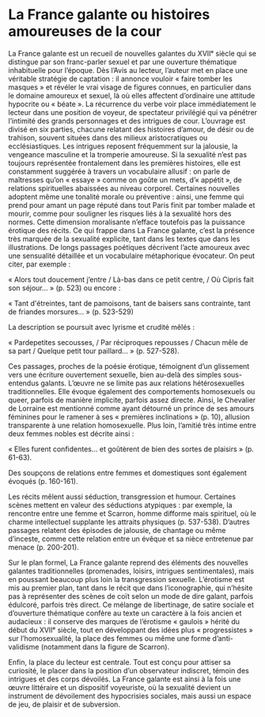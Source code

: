 # La France galante ou histoires amoureuses de la cour

La France galante est un recueil de nouvelles galantes du XVIIᵉ siècle qui se distingue par son franc-parler sexuel et par une ouverture thématique inhabituelle pour l’époque. Dès l’Avis au lecteur, l’auteur met en place une véritable stratégie de captation : il annonce vouloir « faire tomber les masques » et révéler le vrai visage de figures connues, en particulier dans le domaine amoureux et sexuel, là où elles affectent d’ordinaire une attitude hypocrite ou « béate ». La récurrence du verbe voir place immédiatement le lecteur dans une position de voyeur, de spectateur privilégié qui va pénétrer l’intimité des grands personnages et des intrigues de cour.
L’ouvrage est divisé en six parties, chacune relatant des histoires d’amour, de désir ou de trahison, souvent situées dans des milieux aristocratiques ou ecclésiastiques. Les intrigues reposent fréquemment sur la jalousie, la vengeance masculine et la tromperie amoureuse. Si la sexualité n’est pas toujours représentée frontalement dans les premières histoires, elle est constamment suggérée à travers un vocabulaire allusif : on parle de maîtresses qu’on « essaye » comme on goûte un mets, d’« appétit », de relations spirituelles abaissées au niveau corporel. Certaines nouvelles adoptent même une tonalité morale ou préventive : ainsi, une femme qui prend pour amant un page réputé dans tout Paris finit par tomber malade et mourir, comme pour souligner les risques liés à la sexualité hors des normes. Cette dimension moralisante n’efface toutefois pas la puissance érotique des récits.
Ce qui frappe dans La France galante, c’est la présence très marquée de la sexualité explicite, tant dans les textes que dans les illustrations. De longs passages poétiques décrivent l’acte amoureux avec une sensualité détaillée et un vocabulaire métaphorique évocateur. On peut citer, par exemple :

 « Alors tout doucement j’entre / Là-bas dans ce petit centre, / Où Cipris fait son séjour… » (p. 523)
ou encore :

« Tant d'étreintes, tant de pamoisons, tant de baisers sans contrainte, tant de friandes morsures… » (p. 523-529)

La description se poursuit avec lyrisme et crudité mêlés :

« Pardepetites secousses, / Par réciproques repousses / Chacun mêle de sa part / Quelque petit tour paillard… » (p. 527-528).

Ces passages, proches de la poésie érotique, témoignent d’un glissement vers une écriture ouvertement sexuelle, bien au-delà des simples sous-entendus galants.
L’œuvre ne se limite pas aux relations hétérosexuelles traditionnelles. Elle évoque également des comportements homosexuels ou queer, parfois de manière implicite, parfois assez directe. Ainsi, le Chevalier de Lorraine est mentionné comme ayant détourné un prince de ses amours féminines pour le ramener à ses « premières inclinations » (p. 10), allusion transparente à une relation homosexuelle. Plus loin, l’amitié très intime entre deux femmes nobles est décrite ainsi :

« Elles furent confidentes… et goûtèrent de bien des sortes de plaisirs » (p. 61-63).

Des soupçons de relations entre femmes et domestiques sont également évoqués (p. 160-161).

Les récits mêlent aussi séduction, transgression et humour. Certaines scènes mettent en valeur des séductions atypiques : par exemple, la rencontre entre une femme et Scarron, homme difforme mais spirituel, où le charme intellectuel supplante les attraits physiques (p. 537-538). D’autres passages relatent des épisodes de jalousie, de chantage ou même d’inceste, comme cette relation entre un évêque et sa nièce entretenue par menace (p. 200-201).

Sur le plan formel, La France galante reprend des éléments des nouvelles galantes traditionnelles (promenades, loisirs, intrigues sentimentales), mais en poussant beaucoup plus loin la transgression sexuelle. L’érotisme est mis au premier plan, tant dans le récit que dans l’iconographie, qui n’hésite pas à représenter des scènes de coït selon un mode de dire galant, parfois édulcoré, parfois très direct. Ce mélange de libertinage, de satire sociale et d’ouverture thématique confère au texte un caractère à la fois ancien et audacieux : il conserve des marques de l’érotisme « gaulois » hérité du début du XVIIᵉ siècle, tout en développant des idées plus « progressistes » sur l’homosexualité, la place des femmes ou même une forme d’anti-validisme (notamment dans la figure de Scarron).

Enfin, la place du lecteur est centrale. Tout est conçu pour attiser sa curiosité, le placer dans la position d’un observateur indiscret, témoin des intrigues et des corps dévoilés. La France galante est ainsi à la fois une œuvre littéraire et un dispositif voyeuriste, où la sexualité devient un instrument de dévoilement des hypocrisies sociales, mais aussi un espace de jeu, de plaisir et de subversion.

